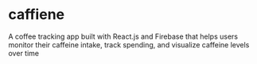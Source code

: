 # caffiene
 A coffee tracking app built with React.js and Firebase that helps users monitor their caffeine intake, track spending, and visualize caffeine levels over time

